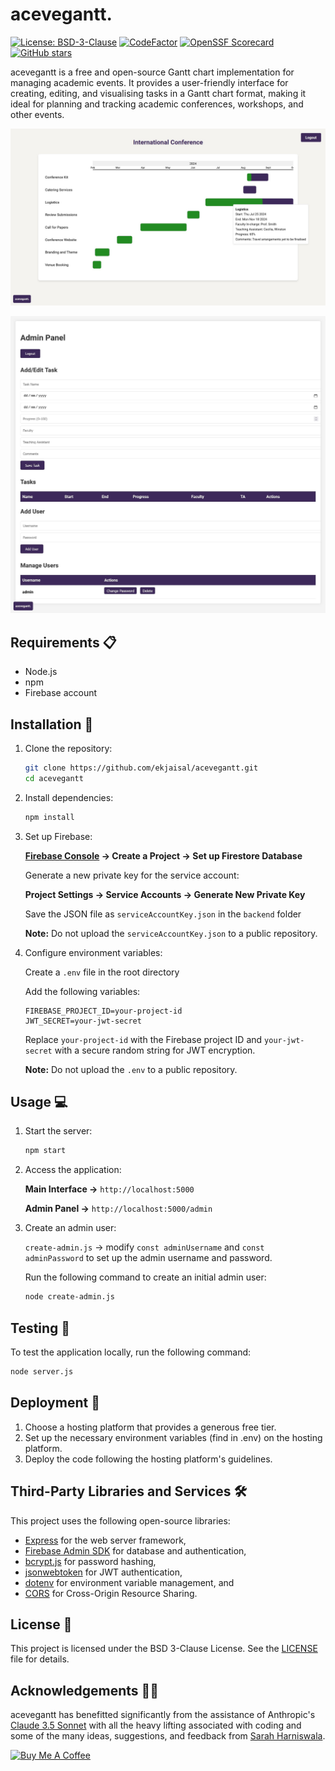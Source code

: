 # acevegantt.
[![License: BSD-3-Clause](https://img.shields.io/badge/License-BSD_3--Clause-141414.svg)](https://github.com/ekjaisal/acevegantt/blob/main/LICENSE) [![CodeFactor](https://www.codefactor.io/repository/github/ekjaisal/acevegantt/badge/main)](https://www.codefactor.io/repository/github/ekjaisal/acevegantt/overview/main) [![OpenSSF Scorecard](https://api.scorecard.dev/projects/github.com/ekjaisal/acevegantt/badge)](https://scorecard.dev/viewer/?uri=github.com/ekjaisal/acevegantt) [![GitHub stars](https://img.shields.io/github/stars/ekjaisal/acevegantt?color=141414)](https://github.com/ekjaisal/acevegantt/stargazers)

acevegantt is a free and open-source Gantt chart implementation for managing academic events. It provides a user-friendly interface for creating, editing, and visualising tasks in a Gantt chart format, making it ideal for planning and tracking academic conferences, workshops, and other events.

![acevegantt Main Interface](assets/screenshots/main_interface.jpg)

![acevegantt Admin Panel](assets/screenshots/admin_panel.jpg)

## Requirements 📋

- Node.js
- npm
- Firebase account

## Installation 🚀

1. Clone the repository:
   ```bash
   git clone https://github.com/ekjaisal/acevegantt.git
   cd acevegantt
   ```

2. Install dependencies:
   ```bash
   npm install
   ```

3. Set up Firebase:
   
   **[Firebase Console](https://console.firebase.google.com) → Create a Project →  Set up Firestore Database**
   
   Generate a new private key for the service account:
   
   **Project Settings → Service Accounts → Generate New Private Key**
   
   Save the JSON file as `serviceAccountKey.json` in the `backend` folder
   
   **Note:** Do not upload the `serviceAccountKey.json` to a public repository.
   
4. Configure environment variables:
   
   Create a `.env` file in the root directory
   
   Add the following variables:
   ```
   FIREBASE_PROJECT_ID=your-project-id
   JWT_SECRET=your-jwt-secret
   ```
   
   Replace `your-project-id` with the Firebase project ID and `your-jwt-secret` with a secure random string for JWT encryption.
   
   **Note:** Do not upload the `.env` to a public repository.

## Usage 💻

1. Start the server:
   ```bash
   npm start
   ```

2. Access the application:
   
   **Main Interface →** `http://localhost:5000`

   **Admin Panel →** `http://localhost:5000/admin`
   
3. Create an admin user:
   
   `create-admin.js` → modify `const adminUsername` and `const adminPassword` to set up the admin username and password.
   
   Run the following command to create an initial admin user:
   
   ```bash
   node create-admin.js
   ```

## Testing 🧪

To test the application locally, run the following command:

```bash
node server.js
```

## Deployment 🚀

1. Choose a hosting platform that provides a generous free tier.
2. Set up the necessary environment variables (find in .env) on the hosting platform.
3. Deploy the code following the hosting platform's guidelines.

## Third-Party Libraries and Services 🛠️

This project uses the following open-source libraries:

- [Express](https://expressjs.com/) for the web server framework,
- [Firebase Admin SDK](https://firebase.google.com/docs/admin/setup) for database and authentication,
- [bcrypt.js](https://github.com/dcodeIO/bcrypt.js) for password hashing,
- [jsonwebtoken](https://github.com/auth0/node-jsonwebtoken) for JWT authentication,
- [dotenv](https://github.com/motdotla/dotenv) for environment variable management, and
- [CORS](https://github.com/expressjs/cors) for Cross-Origin Resource Sharing.

## License 📄

This project is licensed under the BSD 3-Clause License. See the [LICENSE](LICENSE) file for details.

## Acknowledgements 🤝🏾

acevegantt has benefitted significantly from the assistance of Anthropic's [Claude 3.5 Sonnet](https://www.anthropic.com/news/claude-3-5-sonnet) with all the heavy lifting associated with coding and some of the many ideas, suggestions, and feedback from [Sarah Harniswala](https://github.com/SarahHarniswala).

<a href="https://www.buymeacoffee.com/ekjaisal" target="_blank"><img src="https://cdn.buymeacoffee.com/buttons/v2/default-yellow.png" alt="Buy Me A Coffee" style="height: 40px !important;width: 160px !important;" ></a>